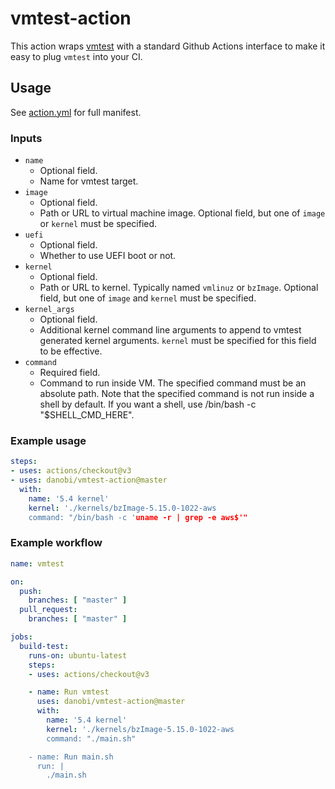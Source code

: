 # vmtest-action

This action wraps [vmtest][0] with a standard Github Actions interface to make
it easy to plug `vmtest` into your CI.

## Usage

See [action.yml][1] for full manifest.

### Inputs

* `name`
    * Optional field.
    * Name for vmtest target.
* `image`
    * Optional field.
    * Path or URL to virtual machine image. Optional field, but one of `image` or `kernel` must be specified.
* `uefi`
    * Optional field.
    * Whether to use UEFI boot or not.
* `kernel`
    * Optional field.
    * Path or URL to kernel. Typically named `vmlinuz` or `bzImage`. Optional field, but one of `image` and `kernel` must be specified.
* `kernel_args`
    * Optional field.
    * Additional kernel command line arguments to append to vmtest generated kernel arguments. `kernel` must be specified for this field to be effective.
* `command`
    * Required field.
    * Command to run inside VM. The specified command must be an absolute path. Note that the specified command is not run inside a shell by default. If you want a shell, use /bin/bash -c "$SHELL_CMD_HERE".

### Example usage

```yaml
steps:
- uses: actions/checkout@v3
- uses: danobi/vmtest-action@master
  with:
    name: '5.4 kernel'
    kernel: './kernels/bzImage-5.15.0-1022-aws
    command: "/bin/bash -c 'uname -r | grep -e aws$'"
```

### Example workflow

```yaml
name: vmtest

on:
  push:
    branches: [ "master" ]
  pull_request:
    branches: [ "master" ]

jobs:
  build-test:
    runs-on: ubuntu-latest
    steps:
    - uses: actions/checkout@v3

    - name: Run vmtest
      uses: danobi/vmtest-action@master
      with:
        name: '5.4 kernel'
        kernel: './kernels/bzImage-5.15.0-1022-aws
        command: "./main.sh"

    - name: Run main.sh
      run: |
        ./main.sh
```

[0]: https://github.com/danobi/vmtest
[1]: ./action.yml
